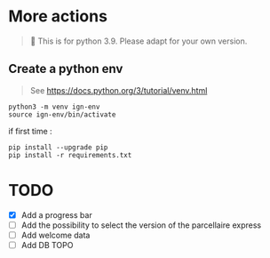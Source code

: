 # More actions

> 🚨 This is for python 3.9. Please adapt for your own version.

## Create a python env

> See https://docs.python.org/3/tutorial/venv.html

```
python3 -m venv ign-env
source ign-env/bin/activate
```

if first time :
```
pip install --upgrade pip
pip install -r requirements.txt
```

# TODO
- [X] Add a progress bar
- [ ] Add the possibility to select the version of the parcellaire express
- [ ] Add welcome data 
- [ ] Add DB TOPO
